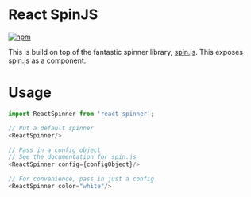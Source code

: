# React SpinJS

[![npm](https://img.shields.io/npm/v/react-spinjs.svg?style=flat-square)](https://www.npmjs.com/package/react-spinjs)

This is build on top of the fantastic spinner library, [spin.js](http://fgnass.github.io/spin.js/). This exposes spin.js as a component.

# Usage

```javascript
import ReactSpinner from 'react-spinner';

// Put a default spinner
<ReactSpinner/>

// Pass in a config object
// See the documentation for spin.js
<ReactSpinner config={configObject}/>

// For convenience, pass in just a config
<ReactSpinner color="white"/>
```